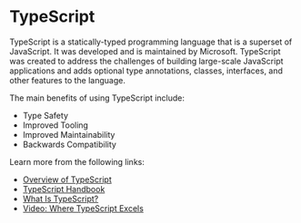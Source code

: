 # TypeScript

TypeScript is a statically-typed programming language that is a superset of JavaScript. It was developed and is maintained by Microsoft. TypeScript was created to address the challenges of building large-scale JavaScript applications and adds optional type annotations, classes, interfaces, and other features to the language.

The main benefits of using TypeScript include:

- Type Safety
- Improved Tooling
- Improved Maintainability
- Backwards Compatibility

Learn more from the following links:

- [Overview of TypeScript](https://www.typescriptlang.org/docs/handbook/typescript-from-scratch.html)
- [TypeScript Handbook](https://www.typescriptlang.org/docs/handbook/typescript-from-scratch.html)
- [What Is TypeScript?](https://thenewstack.io/what-is-typescript/)
- [Video: Where TypeScript Excels](https://youtu.be/BUo7B6UuoJ4)
